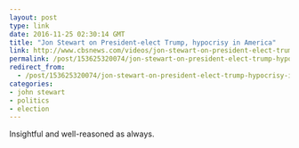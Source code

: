 ```yaml
---
layout: post
type: link
date: 2016-11-25 02:30:14 GMT
title: "Jon Stewart on President-elect Trump, hypocrisy in America"
link: http://www.cbsnews.com/videos/jon-stewart-on-president-elect-trump-hypocrisy-in-america/
permalink: /post/153625320074/jon-stewart-on-president-elect-trump-hypocrisy-in
redirect_from: 
  - /post/153625320074/jon-stewart-on-president-elect-trump-hypocrisy-in
categories:
- john stewart
- politics
- election
---
```


<p>Insightful and well-reasoned as always.</p>